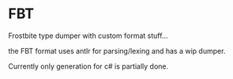 # FBT
Frostbite type dumper with custom format stuff...


the FBT format uses antlr for parsing/lexing and has a wip dumper.

Currently only generation for c# is partially done.
